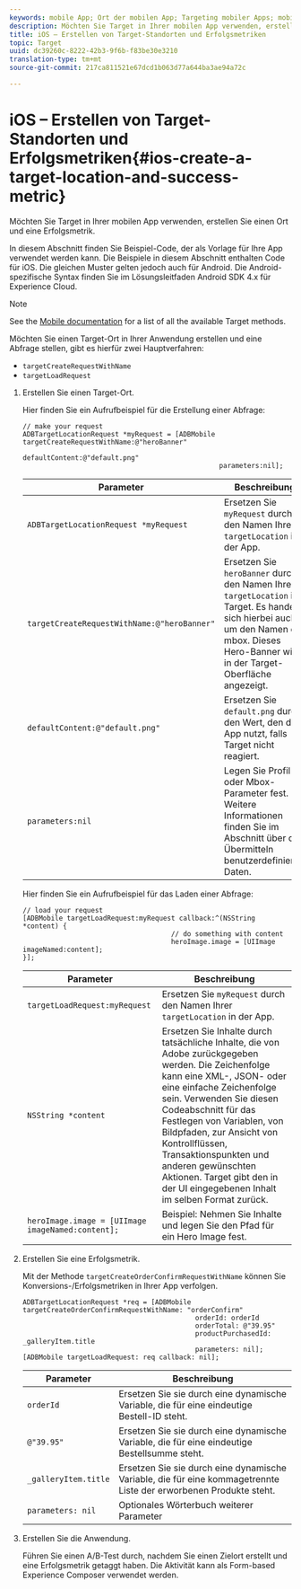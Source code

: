 ```yaml
---
keywords: mobile App; Ort der mobilen App; Targeting mobiler Apps; mobile Zielstandorte; Erfolgsmetriken für mobile Apps
description: Möchten Sie Target in Ihrer mobilen App verwenden, erstellen Sie einen Ort und eine Erfolgsmetrik.
title: iOS – Erstellen von Target-Standorten und Erfolgsmetriken
topic: Target
uuid: dc39260c-8222-42b3-9f6b-f83be30e3210
translation-type: tm+mt
source-git-commit: 217ca811521e67dcd1b063d77a644ba3ae94a72c

---
```



# iOS – Erstellen von Target-Standorten und Erfolgsmetriken{#ios-create-a-target-location-and-success-metric}

Möchten Sie Target in Ihrer mobilen App verwenden, erstellen Sie einen Ort und eine Erfolgsmetrik.

In diesem Abschnitt finden Sie Beispiel-Code, der als Vorlage für Ihre App verwendet werden kann. Die Beispiele in diesem Abschnitt enthalten Code für iOS. Die gleichen Muster gelten jedoch auch für Android. Die Android-spezifische Syntax finden Sie im Lösungsleitfaden [](https://docs.adobe.com/content/help/en/mobile-services/android/target-android/target-main.html)Android SDK 4.x für Experience Cloud.

>[!NOTE]
>
>See the [Mobile documentation](https://docs.adobe.com/content/help/en/mobile-services/ios/target-ios/c-target-methods.html) for a list of all the available Target methods.

Möchten Sie einen Target-Ort in Ihrer Anwendung erstellen und eine Abfrage stellen, gibt es hierfür zwei Hauptverfahren:

* `targetCreateRequestWithName`
* `targetLoadRequest`

1. Erstellen Sie einen Target-Ort.

   Hier finden Sie ein Aufrufbeispiel für die Erstellung einer Abfrage:

   ```
   // make your request 
   ADBTargetLocationRequest *myRequest = [ADBMobile targetCreateRequestWithName:@"heroBanner" 
                                                    defaultContent:@"default.png" 
                                                    parameters:nil];
   ```

   | Parameter | Beschreibung |
   |---|---|
   | `ADBTargetLocationRequest *myRequest` | Ersetzen Sie `myRequest` durch den Namen Ihrer `targetLocation` in der App. |
   | `targetCreateRequestWithName:@"heroBanner"` | Ersetzen Sie `heroBanner` durch den Namen Ihrer `targetLocation` in Target. Es handelt sich hierbei auch um den Namen der mbox. Dieses Hero-Banner wird in der Target-Oberfläche angezeigt. |
   | `defaultContent:@"default.png"` | Ersetzen Sie `default.png` durch den Wert, den die App nutzt, falls Target nicht reagiert. |
   | `parameters:nil` | Legen Sie Profil- oder Mbox-Parameter fest. Weitere Informationen finden Sie im Abschnitt über das Übermitteln benutzerdefinierter Daten. |

   Hier finden Sie ein Aufrufbeispiel für das Laden einer Abfrage:

   ```
   // load your request 
   [ADBMobile targetLoadRequest:myRequest callback:^(NSString *content) { 
                                        // do something with content 
                                        heroImage.image = [UIImage imageNamed:content]; 
   }];
   ```

   | Parameter | Beschreibung |
   |---|---|
   | `targetLoadRequest:myRequest` | Ersetzen Sie `myRequest` durch den Namen Ihrer `targetLocation` in der App. |
   | `NSString *content` | Ersetzen Sie Inhalte durch tatsächliche Inhalte, die von Adobe zurückgegeben werden. Die Zeichenfolge kann eine XML-, JSON- oder eine einfache Zeichenfolge sein. Verwenden Sie diesen Codeabschnitt für das Festlegen von Variablen, von Bildpfaden, zur Ansicht von Kontrollflüssen, Transaktionspunkten und anderen gewünschten Aktionen. Target gibt den in der UI eingegebenen Inhalt im selben Format zurück. |
   | `heroImage.image = [UIImage imageNamed:content];` | Beispiel: Nehmen Sie Inhalte und legen Sie den Pfad für ein Hero Image fest. |

1. Erstellen Sie eine Erfolgsmetrik.

   Mit der Methode `targetCreateOrderConfirmRequestWithName` können Sie Konversions-/Erfolgsmetriken in Ihrer App verfolgen.

   ```
   ADBTargetLocationRequest *req = [ADBMobile targetCreateOrderConfirmRequestWithName: "orderConfirm" 
                                              orderId: orderId 
                                              orderTotal: @"39.95" 
                                              productPurchasedId: _galleryItem.title 
                                              parameters: nil]; 
   [ADBMobile targetLoadRequest: req callback: nil];
   ```

   | Parameter | Beschreibung |
   |---|---|
   | `orderId` | Ersetzen Sie sie durch eine dynamische Variable, die für eine eindeutige Bestell-ID steht. |
   | `@"39.95"` | Ersetzen Sie sie durch eine dynamische Variable, die für eine eindeutige Bestellsumme steht. |
   | `_galleryItem.title` | Ersetzen Sie sie durch eine dynamische Variable, die für eine kommagetrennte Liste der erworbenen Produkte steht. |
   | `parameters: nil` | Optionales Wörterbuch weiterer Parameter |

1. Erstellen Sie die Anwendung.

   Führen Sie einen A/B-Test durch, nachdem Sie einen Zielort erstellt und eine Erfolgsmetrik getaggt haben. Die Aktivität kann als Form-based Experience Composer verwendet werden.
